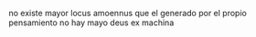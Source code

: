 no existe mayor locus amoennus 
que el generado por el propio pensamiento
no hay mayo deus ex machina
